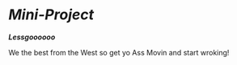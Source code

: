 # ***Mini-Project***

***Lessgoooooo***

We the best from the West so get yo Ass Movin and start wroking!
